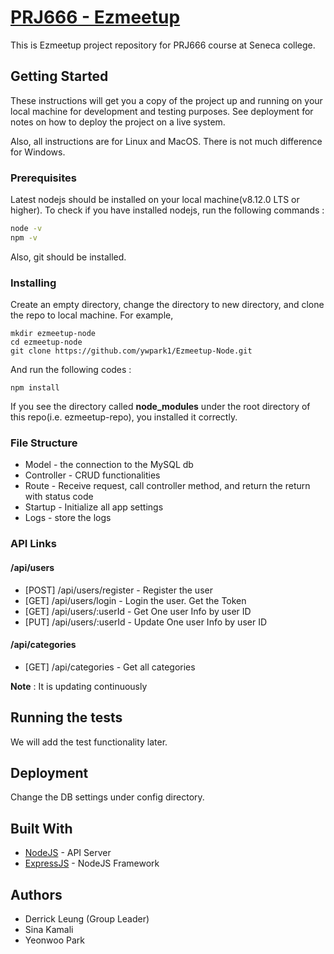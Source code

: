 # [PRJ666 - Ezmeetup](https://github.com/ywpark1/Ezmeetup-Node)

This is Ezmeetup project repository for PRJ666 course at Seneca college.

## Getting Started

These instructions will get you a copy of the project up and running on your local machine for development and testing purposes. See deployment for notes on how to deploy the project on a live system.

Also, all instructions are for Linux and MacOS. There is not much difference for Windows.

### Prerequisites

Latest nodejs should be installed on your local machine(v8.12.0 LTS or higher). To check if you have installed nodejs, run the following commands :

```bash
node -v
npm -v
```

Also, git should be installed.

### Installing

Create an empty directory, change the directory to new directory, and clone the repo to local machine. For example,

```
mkdir ezmeetup-node
cd ezmeetup-node
git clone https://github.com/ywpark1/Ezmeetup-Node.git
```

And run the following codes :

```
npm install
```

If you see the directory called **node_modules** under the root directory of this repo(i.e. ezmeetup-repo), you installed it correctly.

### File Structure

- Model - the connection to the MySQL db
- Controller - CRUD functionalities
- Route - Receive request, call controller method, and return the return with status code
- Startup - Initialize all app settings
- Logs - store the logs

### API Links

#### /api/users

- [POST] /api/users/register - Register the user
- [GET] /api/users/login - Login the user. Get the Token
- [GET] /api/users/:userId - Get One user Info by user ID
- [PUT] /api/users/:userId - Update One user Info by user ID

#### /api/categories

- [GET] /api/categories - Get all categories

**Note** : It is updating continuously

## Running the tests

We will add the test functionality later.

## Deployment

Change the DB settings under config directory.

## Built With

- [NodeJS](https://nodejs.org/en/) - API Server
- [ExpressJS](https://expressjs.com/) - NodeJS Framework

## Authors

- Derrick Leung (Group Leader)
- Sina Kamali
- Yeonwoo Park
